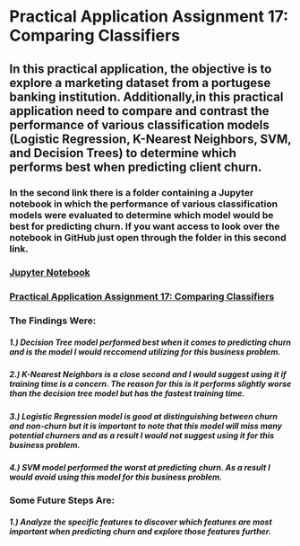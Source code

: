 #  Practical Application Assignment 17: Comparing Classifiers
## In this practical application, the objective is to explore a marketing dataset from a portugese banking institution. Additionally,in this practical application need to compare and contrast the performance of various classification models (Logistic Regression, K-Nearest Neighbors, SVM, and Decision Trees) to determine which performs best when predicting client churn.
### In the second link there is a folder containing a Jupyter notebook in which the performance of various classification models were evaluated to determine which model would be best for predicting churn. If you want access to look over the notebook in GitHub just open through the folder in this second link.  
### [Jupyter Notebook](http://localhost:8889/notebooks/BalrajModule17PracticalAssignment/BalrajFinalPracticalApplication17.ipynb)
### [Practical Application Assignment 17: Comparing Classifiers](https://github.com/baradhwaj-balraj/Professional_Certificate_Artificial_Intelligence_Machine_Learning/tree/5472e8627afb3b7c90f43482c0cf71088a423796/BalrajPracticalApplication17)
### The Findings Were:
##### 1.) Decision Tree model performed best when it comes to predicting churn and is the model I would reccomend utilizing for this business problem.
##### 2.) K-Nearest Neighbors is a close second and I would suggest using it if training time is a concern. The reason for this is it performs slightly worse than the decision tree model but has the fastest training time. 
##### 3.) Logistic Regression model is good at distinguishing between churn and non-churn but it is important to note that this model will miss many potential churners and as a result I would not suggest using it for this business problem.
##### 4.) SVM model performed the worst at predicting churn. As a result I would avoid using this model for this business problem.
### Some Future Steps Are:
##### 1.) Analyze the specific features to discover which features are most important when predicting churn and explore those features further.  



